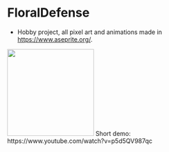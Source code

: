 # FloralDefense
- Hobby project, all pixel art and animations made in https://www.aseprite.org/.


<img src="https://media.giphy.com/media/AvWTX12K8UjTI8UDsb/giphy.gif" width="200" height="200" />
Short demo:
https://www.youtube.com/watch?v=p5d5QV987qc
